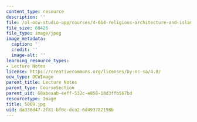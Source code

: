 ```yaml
---
content_type: resource
description: ''
file: /ol-ocw-studio-app/courses/4-614-religious-architecture-and-islamic-cultures-fall-2002/da336d472f81bf0cdca26d493782198b_5069.jpg
file_size: 60426
file_type: image/jpeg
image_metadata:
  caption: ''
  credit: ''
  image-alt: ''
learning_resource_types:
- Lecture Notes
license: https://creativecommons.org/licenses/by-nc-sa/4.0/
ocw_type: OCWImage
parent_title: Lecture Notes
parent_type: CourseSection
parent_uid: 68abeaab-4eff-532c-e858-18d3ffb567bd
resourcetype: Image
title: 5069.jpg
uid: da336d47-2f81-bf0c-dca2-6d493782198b
---
```

